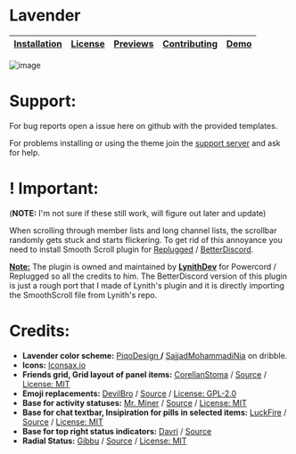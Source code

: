 # Lavender

| [Installation](https://github.com/Lavender-Discord/Lavender/blob/main/docs/installation.md) | [License](https://github.com/Lavender-Discord/Lavender/blob/main/LICENSE) | [Previews](https://github.com/Lavender-Discord/Lavender/blob/main/docs/previews.md) | [Contributing](https://github.com/Lavender-Discord/Lavender/blob/main/docs/contributing.md) | [Demo](https://gibbu.github.io/ThemePreview/?file=https://cdn.jsdelivr.net/gh/Lavender-Discord/Lavender/clients/lavender.theme.css) |
| :-----------------------------------------------------------------------------------------: | :-----------------------------------------------------------------------: | :---------------------------------------------------------------------------------: | :-----------------------------------------------------------------------------------------: | :---------------------------------------------------------------------------------------------------------------------------------: |

![image](https://user-images.githubusercontent.com/85663797/181772121-070259e6-fce8-4629-a02f-1b9e1e688698.png)

# Support:

For bug reports open a issue here on github with the provided templates.

For problems installing or using the theme join the [support server](https://discord.gg/B9TK7nqRE4) and ask for help.

# ! Important:
(**NOTE:** I'm not sure if these still work, will figure out later and update)

When scrolling through member lists and long channel lists, the scrollbar randomly gets stuck and starts flickering. To get rid of this annoyance you need to install Smooth Scroll plugin for [Replugged](https://github.com/LynithDev/SmoothScrollPowerCord) / [BetterDiscord](https://github.com/Lavender-Discord/Lavender/releases/latest/download/smoothscrollBD.plugin.js).

**<u>Note:</u>** The plugin is owned and maintained by **[LynithDev](https://github.com/LynithDev)** for Powercord / Replugged so all the credits to him. The BetterDiscord version of this plugin is just a rough port that I made of Lynith's plugin and it is directly importing the SmoothScroll file from Lynith's repo.

# Credits:

- **Lavender color scheme:** [PiqoDesign ](https://dribbble.com/Piqodesign)**/** [SajjadMohammadiNia](https://dribbble.com/SajjadMohammadiNia) on dribble.
- **Icons:** [Iconsax.io](https://iconsax.io)
- **Friends grid, Grid layout of panel items:** [CorellanStoma](https://github.com/CorellanStoma/) / [Source](https://github.com/CreArts-Community/Friends-Grid/) / [License: MIT](https://github.com/CreArts-Community/Friends-Grid/blob/master/license)
- **Emoji replacements:** [DevilBro](https://github.com/mwittrien/) / [Source](https://github.com/mwittrien/BetterDiscordAddons/) / [License: GPL-2.0](https://github.com/mwittrien/BetterDiscordAddons/blob/master/LICENSE)
- **Base for activity statuses:** [Mr. Miner](https://github.com/mr-miner1/) / [Source](https://github.com/mr-miner1/cooler-activity-status) / [License: MIT](https://github.com/mr-miner1/cooler-activity-status/blob/main/LICENSE)
- **Base for chat textbar, Insipiration for pills in selected items:** [LuckFire](https://github.com/Discord-Theme-Addons/bubble-bar) / [Source](https://github.com/discord-extensions/bubble-bar) / [License: MIT](https://github.com/discord-extensions/bubble-bar/blob/master/LICENSE)
- **Base for top right status indicators:** [Davri](https://github.com/Davr1) / [Source](https://github.com/Davr1/Discord-CSS-snippets)
- **Radial Status:** [Gibbu](https://github.com/Gibbu) / [Source](https://github.com/DiscordStyles/RadialStatus) / [License: MIT](https://github.com/DiscordStyles/RadialStatus/blob/master/LICENSE.md)
